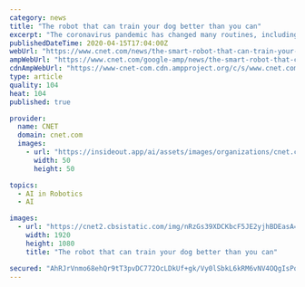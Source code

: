 ```yaml
---
category: news
title: "The robot that can train your dog better than you can"
excerpt: "The coronavirus pandemic has changed many routines, including those of pet guardians and their dogs and cats. Right now, that change is probably positive: Humans and animals are spending more time together as families shelter in place."
publishedDateTime: 2020-04-15T17:04:00Z
webUrl: "https://www.cnet.com/news/the-smart-robot-that-can-train-your-dog-better-than-you-can/"
ampWebUrl: "https://www.cnet.com/google-amp/news/the-smart-robot-that-can-train-your-dog-better-than-you-can/"
cdnAmpWebUrl: "https://www-cnet-com.cdn.ampproject.org/c/s/www.cnet.com/google-amp/news/the-smart-robot-that-can-train-your-dog-better-than-you-can/"
type: article
quality: 104
heat: 104
published: true

provider:
  name: CNET
  domain: cnet.com
  images:
    - url: "https://insideout.app/ai/assets/images/organizations/cnet.com-50x50.jpg"
      width: 50
      height: 50

topics:
  - AI in Robotics
  - AI

images:
  - url: "https://cnet2.cbsistatic.com/img/nRzGs39XDCKbcF5JE2yjhBDEasA=/2020/04/14/c094f7e6-674d-42e0-85a9-a670420da402/introducing-companionpro-mp4-00-00-29-26-still001.jpg"
    width: 1920
    height: 1080
    title: "The robot that can train your dog better than you can"

secured: "AhRJrVnmo68ehQr9tT3pvDC772OcLDkUf+gk/Vy0lSbkL6kRM6vNV4OQgIsPqdIY8xfSWVdey6CxpeUehx/8raSJpSQYsZzaHFR2914d8kKBRfvXGNifx320YwyoLnpIVNqVqrC8Q4J5QppxE6yM2VAg8G9rj2SPljQyDHt7TmnxraIMAucHZnke28bpNqpcvtAPogi7ZkBnxuKIYw6/Of4alYfc6k/ADXx2kdgR0bLaMHEdD7aFAAKVDO3MWwdD+nqXNNGnueaYp2LmUlH1stGlWovtMRz7LyYHpbN9QCaEIwmzF/b0r8eUfOEVxUH8dk6Je2tUU9beh8uEupEZP/almNffnHOldqZB4VJnT00c7MYlQFuGbB/YZEE2os4g7EXGy58l63NiN+4c128scI4b7OR9n5Ni2ZlWnEdJZa5Me6xikgr529QsjK+9RblhhcJwTlk44JmWUz0xqRHMaKYxgZ1e6d0hUqer4J25qDg=;DdKfQ2v8gnKjTerXftayUA=="
---
```


